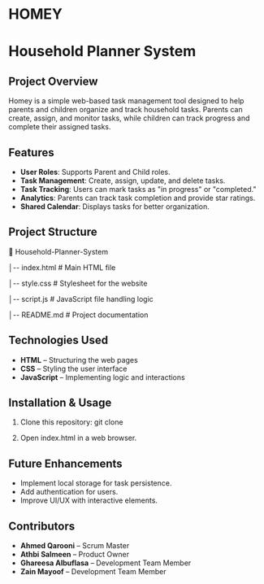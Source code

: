 
# HOMEY
# Household Planner System

## Project Overview
Homey is a simple web-based task management tool designed to help parents and children organize and track household tasks. Parents can create, assign, and monitor tasks, while children can track progress and complete their assigned tasks.

## Features
- **User Roles**: Supports Parent and Child roles.
- **Task Management**: Create, assign, update, and delete tasks.
- **Task Tracking**: Users can mark tasks as "in progress" or "completed."
- **Analytics**: Parents can track task completion and provide star ratings.
- **Shared Calendar**: Displays tasks for better organization.

## Project Structure

📂 Household-Planner-System

│-- index.html    # Main HTML file

│-- style.css     # Stylesheet for the website

│-- script.js     # JavaScript file handling logic

│-- README.md     # Project documentation

## Technologies Used
- **HTML** – Structuring the web pages
- **CSS** – Styling the user interface
- **JavaScript** – Implementing logic and interactions

## Installation & Usage
1. Clone this repository:
   git clone <repository-url>

2. Open index.html in a web browser.

## Future Enhancements
- Implement local storage for task persistence.
- Add authentication for users.
- Improve UI/UX with interactive elements.

## Contributors
- **Ahmed Qarooni** – Scrum Master  
- **Athbi Salmeen** – Product Owner  
- **Ghareesa Albuflasa** – Development Team Member  
- **Zain Mayoof** – Development Team Member  
```
